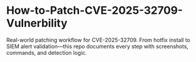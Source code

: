 # How-to-Patch-CVE-2025-32709-Vulnerbility
Real-world patching workflow for CVE-2025-32709. From hotfix install to SIEM alert validation—this repo documents every step with screenshots, commands, and detection logic.
